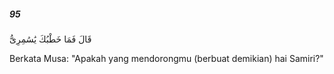 ##### 95

<span class="ayah">قَالَ فَمَا خَطْبُكَ يَٰسَٰمِرِىُّ</span>

<span class="ayah_translation">Berkata Musa: "Apakah yang mendorongmu (berbuat demikian) hai Samiri?"</span>
